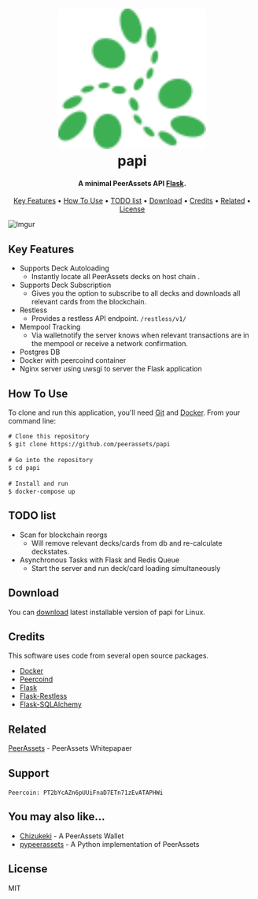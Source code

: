 
<h1 align="center">
  <br>
  <a href="https://peerassets.github.io/WhitePaper/"><img src="https://github.com/PeerAssets/logofiles/blob/master/svg/PeerAssets_icon.svg" alt="PeerAssets" width="300"></a>
  <br>
  papi
  <br>
</h1>

<h4 align="center">A minimal PeerAssets API <a href="http://flask.pocoo.org/" target="_blank">Flask</a>.</h4>

<p align="center">
  <a href="#key-features">Key Features</a> •
  <a href="#how-to-use">How To Use</a> •
  <a href="#todo-list">TODO list</a> •
  <a href="#download">Download</a> •
  <a href="#credits">Credits</a> •
  <a href="#related">Related</a> •
  <a href="#license">License</a>
</p>

![Imgur](https://i.imgur.com/6T5thkm.gif)

## Key Features

* Supports Deck Autoloading
  - Instantly locate all PeerAssets decks on host chain .
* Supports Deck Subscription
  - Gives you the option to subscribe to all decks and downloads all relevant cards from the blockchain.
* Restless
  - Provides a restless API endpoint. `/restless/v1/`
* Mempool Tracking
  - Via walletnotify the server knows when relevant transactions are in the mempool or receive a network confirmation.
* Postgres DB
* Docker with peercoind container
* Nginx server using uwsgi to server the Flask application

## How To Use

To clone and run this application, you'll need [Git](https://git-scm.com) and [Docker](https://www.docker.com/community-edition). From your command line:

```
# Clone this repository
$ git clone https://github.com/peerassets/papi

# Go into the repository
$ cd papi

# Install and run
$ docker-compose up

```

## TODO list
* Scan for blockchain reorgs
  - Will remove relevant decks/cards from db and re-calculate deckstates.
* Asynchronous Tasks with Flask and Redis Queue
  - Start the server and run deck/card loading simultaneously

## Download

You can [download](https://github.com/peerassets/papi) latest installable version of papi for Linux.

## Credits

This software uses code from several open source packages.

- [Docker](https://www.docker.com/community-edition)
- [Peercoind](https://peercoin.net/)
- [Flask](http://flask.pocoo.org/)
- [Flask-Restless](https://flask-restless.readthedocs.io/en/stable/)
- [Flask-SQLAlchemy](http://flask-sqlalchemy.pocoo.org/2.3/)

## Related

[PeerAssets](https://peerassets.github.io/WhitePaper/) - PeerAssets Whitepapaer

## Support

`Peercoin: PT2bYcAZn6pUUiFnaD7ETn71zEvATAPHWi` 

## You may also like...

- [Chizukeki](https://github.com/PeerAssets/chizukeki) - A PeerAssets Wallet
- [pypeerassets](https://github.com/PeerAssets/pypeerassets) - A Python implementation of PeerAssets

## License

MIT
